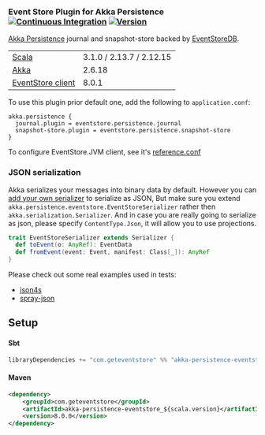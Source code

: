 ### Event Store Plugin for Akka Persistence [![Continuous Integration](https://github.com/EventStore/EventStore.Akka.Persistence/actions/workflows/ci.yml/badge.svg)](https://github.com/EventStore/EventStore.Akka.Persistence/actions/workflows/ci.yml) [![Version](https://img.shields.io/maven-central/v/com.geteventstore/akka-persistence-eventstore_2.13.svg?label=version)](http://search.maven.org/#search%7Cga%7C1%7Cg%3Acom.geteventstore%20AND%20akka-persistence-eventstore)

[Akka Persistence](https://doc.akka.io/docs/akka/current/persistence.html) journal and snapshot-store backed by [EventStoreDB](https://eventstore.com).

<table border="0">
  <tr>
    <td><a href="http://www.scala-lang.org">Scala</a> </td>
    <td>3.1.0 / 2.13.7 / 2.12.15</td>
  </tr>
  <tr>
    <td><a href="http://akka.io">Akka</a> </td>
    <td>2.6.18</td>
  </tr>
  <tr>
    <td><a href="https://github.com/EventStore/EventStore.JVM">EventStore client</a> </td>
    <td>8.0.1</td>
  </tr>
</table>

To use this plugin prior default one, add the following to `application.conf`:

```
akka.persistence {
  journal.plugin = eventstore.persistence.journal
  snapshot-store.plugin = eventstore.persistence.snapshot-store
}
```

To configure EventStore.JVM client, see it's [reference.conf](https://github.com/EventStore/EventStore.JVM/blob/master/src/main/resources/reference.conf)

### JSON serialization

Akka serializes your messages into binary data by default.
However you can [add your own serializer](https://doc.akka.io/docs/akka/current/serialization.html#Customization) to serialize as JSON,
But make sure you extend `akka.persistence.eventstore.EventStoreSerializer` rather then `akka.serialization.Serializer`. 
And in case you are really going to serialize as json, please specify `ContentType.Json`, it will allow you to use projections.
 
```scala
trait EventStoreSerializer extends Serializer {
  def toEvent(o: AnyRef): EventData
  def fromEvent(event: Event, manifest: Class[_]): AnyRef
}
```
 
Please check out some real examples used in tests:
* [json4s](https://github.com/EventStore/EventStore.Akka.Persistence/blob/master/src/it/scala/akka/persistence/eventstore/Json4sSerializer.scala)
* [spray-json](https://github.com/EventStore/EventStore.Akka.Persistence/blob/master/src/it/scala/akka/persistence/eventstore/SprayJsonSerializer.scala)


## Setup

#### Sbt
```scala
libraryDependencies += "com.geteventstore" %% "akka-persistence-eventstore" % "8.0.1"
```

#### Maven
```xml
<dependency>
    <groupId>com.geteventstore</groupId>
    <artifactId>akka-persistence-eventstore_${scala.version}</artifactId>
    <version>8.0.0</version>
</dependency>
```
